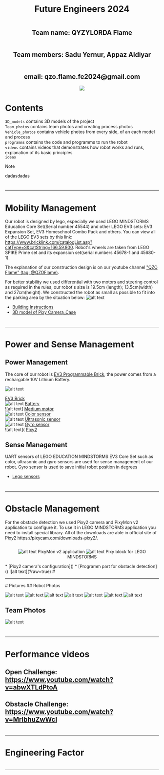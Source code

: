 <div style="display: flex; flex-direction: column; align-items: center; justify-content: center;"
-webkit-background-clip: text;
-webkit-text-fill-color: transparent;">
<h1 align = center> Future Engineers 2024 </h1>
<h2 align = center> Team name: QYZYLORDA Flame </h2>
<h2 align = center> Team members: Sadu Yernur, Appaz Aldiyar </h2>
<h2 align = center> email: qzo.flame.fe2024@gmail.com </h2>
<div style="display: flex; flex-direction: column; align-items: center; justify-content: center;"
-webkit-background-clip: text;
-webkit-text-fill-color: transparent;">
<div align = center>
  <img src=https://github.com/QZOFlameFE/FE2024_1st_repo_ByFlame/blob/main/Team_photos/QZO_Logo12.png> 
</div>
</div>
</div>

# Contents 
`3D_models` contains 3D models of the project <br/>
`Team_photos` contains team photos and creating process photos <br/>
`Vehicle_photos` contains vehicle photos from every side, of an each model and process <br/>
`programms` contains the code and programms to run the robot <br/>
`videos` contains videos that demonstrates how robot works and runs, explanation of its basic principles <br/>
`ideas`
> [!NOTE]
> dadasdadas
# <hr/>
<!-- 



-->
# Mobility Management
  Our robot is designed by lego, especially we used LEGO MINDSTORMS Education Core Set(Serial number 45544) and other LEGO EV3 sets: EV3 Expansion Set, EV3 Homeschool Combo Pack and others. You can view all of the LEGO EV3 sets by this link: <a href="https://www.bricklink.com/catalogList.asp?catType=S&catString=166.59.800">https://www.bricklink.com/catalogList.asp?catType=S&catString=166.59.800</a>. Robot's wheels are taken from LEGO SPIKE Prime set and its expansion set(serial numbers 45678-1 and  45680-1). 
  
  The explanation of our construction design is on our youtube channel <a href="https://www.youtube.com/channel/UC0_5yZ2aPdJc0X5wtIw4ZcA">"QZO Flame" (tag: @QZOFlame)</a>.

For better stability we used differential with two motors and steering control as required in the rules, our robot's size is 19.5cm (length); 13.5cm(width) and 27cm(height). We constructed the robot as small as possible to fit into the parking area by the situation below: 
![alt text](https://github.com/QZOFlameFE/FE2024_1st_repo_ByFlame/blob/main/concepts/parking-situation.png)

   * [Building Instructions](https://github.com/QZOFlameFE/FE2024_1st_repo_ByFlame/blob/main/Instructions/Building_Instructions/README.md)
   * [3D model of Pixy Camera_Case](https://github.com/QZOFlameFE/FE2024_1st_repo_ByFlame/blob/main/3D_models/README.md)
# <hr/>
<!-- 



-->
# Power and Sense Management </br>
## Power Management </br>
The core of our robot is <a href="#">EV3 Programmable Brick</a>, the power comes from a rechargable 10V Lithium Battery. </br>

![alt text](https://github.com/QZOFlameFE/FE2024_1st_repo_ByFlame/tree/main/Instructions/Power_and_Sense_Management/EV3_P-Brick.png)

<a href="">EV3 Brick</a> </br>
![alt text](https://github.com/QZOFlameFE/FE2024_1st_repo_ByFlame/tree/main/Instructions/Power_and_Sense_Management/EV3_Rechargable_10V_Lithuim_Battery.png?raw=true)
<a href="#">Battery</a> </br>
![alt text]
<a href="#">Medium motor</a> </br>
![alt text](https://github.com/QZOFlameFE/FE2024_1st_repo_ByFlame/tree/main/Instructions/Power_and_Sense_Management/EV3_Color_Sensor.png?raw=true)
<a href="#">Color sensor</a> </br>
![alt text](https://github.com/QZOFlameFE/FE2024_1st_repo_ByFlame/tree/main/Instructions/Power_and_Sense_Management/EV3_Ultrasonic_Sensor.png?raw=true)
<a href="#">Ultrasonic sensor</a> </br>
![alt text](https://github.com/QZOFlameFE/FE2024_1st_repo_ByFlame/tree/main/Instructions/Power_and_Sense_Management/EV3_Gyro_Sensor.png?raw=true)
<a href="#">Gyro sensor</a> </br>
![alt text](
<a href="#">Pixy2</a> </br>
<!-- 




-->
## Sense Management </br>
UART sensors of LEGO EDUCATION MINDSTORMS EV3 Core Set such as color, ultrasonic and gyro sensors are used for sense management of our robot. Gyro sensor is used to save initial robot position in degrees
* [Lego sensors]()
# <hr/>
<!-- 




-->
# Obstacle Management
For the obstacle detection we used Pixy2 camera and PixyMon v2 application to configure it. To use it in LEGO MINDSTORMS application you need to install special library. All of the downloads are able in official site of Pixy2 <a href="https://pixycam.com/downloads-pixy2/">https://pixycam.com/downloads-pixy2/</a>. </br>
<div align = center style="display: flex; flex-direction: column; align-items: center; justify-content: center;">
  
![alt text](https://github.com/QZOFlameFE/FE2024_1st_repo_ByFlame/blob/main/Instructions/Obstacle_Management/ICON%20PIxyMon%20v2.png)
PixyMon v2 application
![alt text](https://github.com/QZOFlameFE/FE2024_1st_repo_ByFlame/blob/main/Instructions/Obstacle_Management/Pixy_Block.png)
Pixy block for LEGO MINDSTORMS
</div>
  * [Pixy2 camera's configuration]()
  * [Programm part for obstacle detection]()
![alt text](?raw=true)
# <hr/>
# Pictures
## Robot Photos

![alt text](https://github.com/QZOFlameFE/FE2024_1st_repo_ByFlame/blob/main/Vehicle_photos/front_side.png?raw=true)
![alt text](https://github.com/QZOFlameFE/FE2024_1st_repo_ByFlame/blob/main/Vehicle_photos/right_side.png?raw=true)
![alt text](https://github.com/QZOFlameFE/FE2024_1st_repo_ByFlame/blob/main/Vehicle_photos/back_side.png?raw=true)
![alt text](https://github.com/QZOFlameFE/FE2024_1st_repo_ByFlame/blob/main/Vehicle_photos/left_side.png?raw=true)
![alt text](https://github.com/QZOFlameFE/FE2024_1st_repo_ByFlame/blob/main/Vehicle_photos/top_side.png?raw=true)
![alt text](https://github.com/QZOFlameFE/FE2024_1st_repo_ByFlame/blob/main/Vehicle_photos/down_side.png?raw=true)
![alt text](https://github.com/QZOFlameFE/FE2024_1st_repo_ByFlame/blob/main/Vehicle_photos/Front_right_side.png?raw=true)
## Team Photos
![alt text](https://github.com/QZOFlameFE/FE2024_1st_repo_ByFlame/blob/main/Team_photos/official-photos/Official_team_photo.jpeg?raw=true)
# <hr/>
# Performance videos
## Open Challenge: https://www.youtube.com/watch?v=abwXTLdPtoA </br>
## Obstacle Challenge: https://www.youtube.com/watch?v=MrlbhuZwWcI </br>
# <hr/>
# Engineering Factor
# <hr/>
